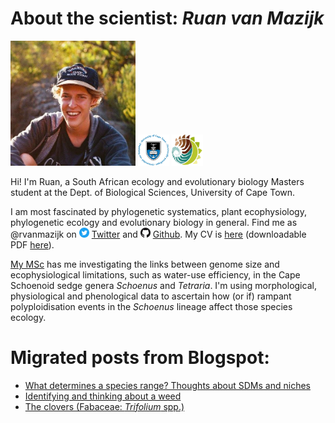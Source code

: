 # About the scientist: *Ruan van Mazijk*

<img src="cv/face2.jpg" width="200" height="200"> 
<img src="cv/logos/UCT.png" width="50" height="50"> 
<img src="cv/logos/BIO.png" width="50" height="50">

Hi! I'm Ruan, a South African ecology and evolutionary biology Masters student at the Dept. of Biological Sciences, University of Cape Town.

I am most fascinated by phylogenetic systematics, plant ecophysiology, phylogenetic ecology and evolutionary biology in general. Find me as @rvanmazijk on <img src="cv/logos/Twitter.png" width="16" height="16"> [Twitter](https://twitter.com/rvanmazijk) and <img src="cv/logos/GitHub.png" width="16" height="16"> [Github](https://github.com/rvanmazijk). My CV is [here](cv/RvanMazijk_CV.Rmd) (downloadable PDF [here](cv/RvanMazijk_CV.pdf)).

[My MSc](https://rvanmazijk.github.io/MSc-genome-ecophys/) has me investigating the links between genome size and ecophysiological limitations, such as water-use efficiency, in the Cape Schoenoid sedge genera *Schoenus* and *Tetraria*. I'm using morphological, physiological and phenological data to ascertain how (or if) rampant polyploidisation events in the *Schoenus* lineage affect those species ecology.

# Migrated posts from Blogspot:

- [What determines a species range? Thoughts about SDMs and niches](posts/sdms-and-niches.md)
- [Identifying and thinking about a weed](posts/weed-id.md)
- [The clovers (Fabaceae: *Trifolium* spp.)](posts/clovers.md)
